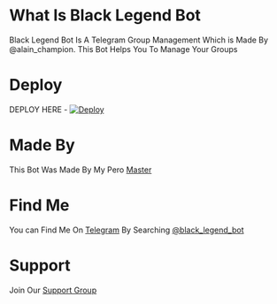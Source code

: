 # What Is Black Legend Bot

Black Legend Bot Is A Telegram Group Management Which is Made By @alain_champion. This Bot Helps You To Manage Your Groups

# Deploy

DEPLOY HERE - [![Deploy](https://www.herokucdn.com/deploy/button.svg)](https://heroku.com/deploy?template=https://github.com/infotechbro/black_legend)

# Made By

This Bot Was Made By My Pero [Master](t.me/alain-champion)

# Find Me

You can Find Me On [Telegram](https://t.me/black_legend_bot) By Searching [@black_legend_bot](https://t.me/black_legend_bot)

# Support 

Join Our [Support Group](https://t.me/blck_legend_support)
